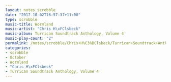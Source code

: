 ```yaml
---
layout: notes_scrobble
date: "2017-10-02T16:57:37+11:00"
type: scrobble
music-title: Wormland
music-artist: "Chris H\xFClsbeck"
music-album: Turrican Soundtrack Anthology, Volume 4
music-play-count: "2"
permalink: /notes/scrobble/Chris+H%C3%BClsbeck/Turrican+Soundtrack+Anthology%2C+Volume+4/9f45ee04bad1f7b8ed093ebd7087b4915e7fc42c.html
categories:
- scrobble
- October
- Wormland
- "Chris H\xFClsbeck"
- Turrican Soundtrack Anthology, Volume 4
---
```

